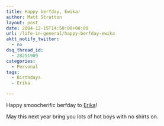 ```yaml
---
title: Happy berfday, Ewika!
author: Matt Stratton
layout: post
date: 2004-12-15T14:50:00+00:00
url: /life-in-general/happy-berfday-ewika
aktt_notify_twitter:
  - no
dsq_thread_id:
  - 28251909
categories:
  - Personal
tags:
  - Birthdays
  - Erika

---
```

Happy smoocherific berfday to <a href="http://belcanto88.livejournal.com" target="_blank">Erika</a>!

May this next year bring you lots of hot boys with no shirts on.